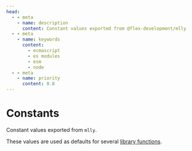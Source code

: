 ```yaml
---
head:
  - - meta
    - name: description
      content: Constant values exported from @flex-development/mlly
  - - meta
    - name: keywords
      content:
        - ecmascript
        - es modules
        - esm
        - node
  - - meta
    - name: priority
      content: 0.8
---
```


# Constants

Constant values exported from `mlly`.

These values are used as defaults for several [library functions](index.md).

<script setup lang='ts'>
import { useData } from 'vitepress'
import type ThemeConfig from '../.vitepress/theme/config'
import type Documentation from '../.vitepress/theme/documentation'

const { site } = useData<ThemeConfig>()
const { documentation } = site.value.themeConfig

/**
 * Documentation objects.
 *
 * @const {Documentation[]} docs
 */
const docs: Documentation[] = documentation.filter(doc => {
  return /src\/constants\.ts$/.test(doc.file)
})
</script>

<Doc v-for='doc in docs' :doc='doc.doc' :key='doc.file' />
